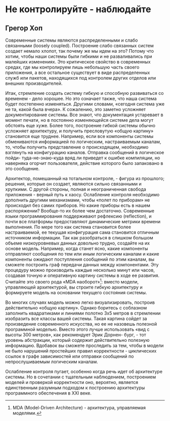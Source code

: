 # Не контролируйте - наблюдайте

## Грегор Хоп

Современные системы являются распределенными и слабо связанными
(loosely coupled). Построение слабо связанных систем создает немало
хлопот, так почему же мы идем на это? Потому что хотим, чтобы наши системы
были гибкими и не разваливались при малейших изменениях. Это
критическое свойство в современных средах, где мы контролируем лишь небольшую
часть своего приложения, а все остальное существует в виде
распределенных служб или пакетов, находящихся под контролем других отделов или
внешних производителей.

Итак, стремление создать систему гибкую и способную развиваться со
временем - дело хорошее. Но это означает также, что наша система будет
постепенно изменяться. Другими словами, «сегодня система уже не та, какой
была вчера». К сожалению, это заметно усложняет документирование системы.
Все знают, что документация устаревает в момент печати, но в постоянно
изменяющейся системе дела могут обстоять еще хуже. Более того, построение
гибкой системы обычно усложняет архитектуру, и получить пресловутую
«общую картину» становится еще труднее. Например, если все компоненты
системы обмениваются информацией по логическим, настраиваемым
каналам, то, чтобы получить представление о происходящем, необходимо
взглянуть на конфигурацию каналов. Отправка сообщений в логическое пойди-
туда-не-знаю-куда вряд ли приведет к ошибке компиляции, но наверняка
огорчит пользователя, действие которого было запаковано в это сообщение.

Архитектор, помешанный на тотальном контроле, - фигура из прошлого;
решения, которые он создает, являются сильно связанными и хрупкими.
С другой стороны, полная и неограниченная свобода приложения - верный
путь к хаосу. Ослабление контроля необходимо дополнить другими
механизмами, чтобы «полет по приборам» не происходил без самих приборов. Но
какие приборы есть в нашем распоряжении? Вообще-то их более чем
достаточно. Современные языки программирования поддерживают рефлексию
(reflection), и почти все платформы предоставляют динамические метрики
времени выполнения. По мере того как система становится более
настраиваемой, ее текущая конфигурация сама становится отличным источником
информации. Так как разобраться в слишком большом объеме
низкоуровневых данных довольно трудно, создайте на их основе модель. Например,
когда станет ясно, какие компоненты отправляют сообщения по тем или иным
логическим каналам и какие компоненты ожидают поступления сообщений
по этим каналам, вы сможете построить граф передачи данных между
компонентами. Эту процедуру можно производить каждые несколько минут
или часов, создавая точную и оперативную картину системы в ходе ее
развития. Считайте это своего рода «MDA наоборот»[^1]: вместо модели,
управляющей архитектурой, вы строите гибкую архитектуру и формируете модель на
основании текущего состояния системы.

Во многих случаях модель можно легко визуализировать, построив
действительно «общую картину». Однако боритесь с соблазном заполнить
квадратиками и линиями полотно 3x5 метров в стремлении изобразить все классы
вашей системы. Такая картина сойдет за произведение современного
искусства, но ее не назовешь полезной программной моделью. Вместо этого
лучше использовать «вид с высоты 300 метров», как рекомендует Эрик Дорнен-
бург, - тот уровень абстракции, который содержит действительно полезную
информацию. Вдобавок вы сможете проследить за тем, чтобы в модели не
было нарушений простейших правил корректности - циклических ссылок
в графе зависимостей или отправки сообщений по непрослушиваемым
логическим каналам.

Ослабление контроля пугает, особенно когда речь идет об архитектуре
системы. Но в сочетании с тщательным наблюдением, построением моделей и
проверкой корректности оно, вероятно, является единственным разумным
подходом к построению архитектуры программного обеспечения в XXI веке.

[^1]: MDA (Model-Driven Architecture) - архитектура, управляемая моделями.